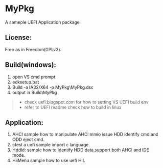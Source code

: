 MyPkg
============
A sameple UEFI Application package

License:
------
 Free as in Freedom(GPLv3).

Build(windows):
------
 1. open VS cmd prompt
 2. edksetup.bat
 3. Build -a IA32/X64 -p MyPkg\MyPkg.dsc  
 4. output in Build\MyPkg  

> * check uefi.blogspot.com for how to setting VS UEFI build env  
> * refer to UEFI readme check how to build in linux

Application:
------
  1. AHCI
     sample how to manipulate AHCI mmio issue HDD identify cmd and ODD eject cmd.
  2. ctest
     a uefi sample import c language.
  3. HddId:
     sample how to identify HDD data,support both AHCI and IDE mode.
  4. HiiMenu
     sample how to use uefi HII.